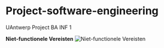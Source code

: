 # Project-software-engineering
UAntwerp Project BA INF 1

**Niet-functionele Vereisten**
![Niet-functionele Vereisten](https://github.com/tobias-wilfert/Project-software-engineering/blob/master/Niet-functionele%20vereisten.png)
